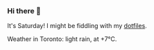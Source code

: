### Hi there :wave:

It's Saturday! I might be fiddling with my [dotfiles](https://github.com/bewuethr/dotfiles).

Weather in Toronto: light rain, at +7°C.

